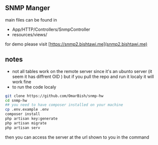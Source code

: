 ## SNMP Manger
main files can be found in 
- App/HTTP/Controllers/SnmpController
- resources/views/

for demo please visit [https://snmp2.bishtawi.me](snmp2.bishtawi.me)

## notes
- not all tables work on the remote server since it's an ubunto server (it seem it has diffrent OID ) but if you pull the repo and run it localy it will work fine 
- to run the code localy
```bash
git clone https://github.com/OmarBish/snmp-hw
cd snmp-hw
## you need to have composer installed on your machine
cp .env.example .env
composer install 
php artisan key:generate
php artisan migrate
php artisan serv
```
then you can access the server at the url shown to you in the command 
